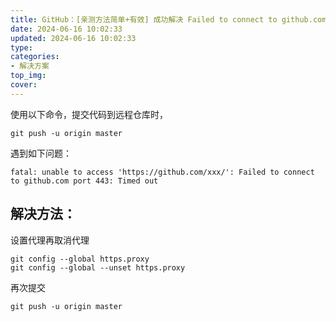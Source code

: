 ```yaml
---
title: GitHub：[亲测方法简单+有效] 成功解决 Failed to connect to github.com port 443: Timed out
date: 2024-06-16 10:02:33
updated: 2024-06-16 10:02:33
type:
categories:
- 解决方案
top_img:
cover: 
---
```


使用以下命令，提交代码到远程仓库时，
```
git push -u origin master
```
遇到如下问题：
```
fatal: unable to access 'https://github.com/xxx/': Failed to connect to github.com port 443: Timed out
```
解决方法：
---
设置代理再取消代理
```
git config --global https.proxy
git config --global --unset https.proxy
```
再次提交
```
git push -u origin master
```